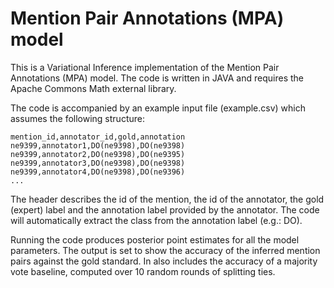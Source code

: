 # Mention Pair Annotations (MPA) model

This is a Variational Inference implementation of the Mention Pair Annotations (MPA) model.
The code is written in JAVA and requires the Apache Commons Math external library.

The code is accompanied by an example input file (example.csv) which assumes the following structure:

```
mention_id,annotator_id,gold,annotation
ne9399,annotator1,DO(ne9398),DO(ne9398)
ne9399,annotator2,DO(ne9398),DO(ne9395)
ne9399,annotator3,DO(ne9398),DO(ne9398)
ne9399,annotator4,DO(ne9398),DO(ne9396)
...
```

The header describes the id of the mention, the id of the annotator, the gold (expert) label and the annotation label provided by the annotator. The code will automatically extract the class from the annotation label (e.g.: DO).

Running the code produces posterior point estimates for all the model parameters. The output is set to show the accuracy of the inferred mention pairs against the gold standard. In also includes the accuracy of a majority vote baseline, computed over 10 random rounds of splitting ties.
